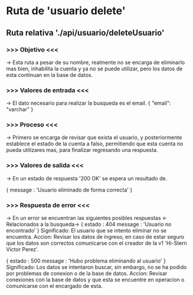 # Ruta de 'usuario delete'

## Ruta relativa './api/usuario/deleteUsuario'

### >>> Objetivo <<<

-> Esta ruta a pesar de su nombre, realmente no se encarga de eliminarlo mas bien, inhabilita la cuenta y ya no se puede utilizar, pero los datos de esta continuan en la base de datos.

### >>> Valores de entrada <<<

-> El dato necesario para realizar la busqueda es el email.
{
"email": "varchar"
}

### >>> Proceso <<<

-> Primero se encarga de revisar que exista el usuario, y posteriormente establece el estado de la cuenta a falso, permitiendo que esta cuenta no pueda utilizares mas, para finalizar regresando una respuesta.

### >>> Valores de salida <<<

-> En un estado de respuesta '200 OK' se espera un resultado de.

{
message : 'Usuario eliminado de forma correcta'
}

### >>> Respuesta de error <<<

-> En un error se encuentran las siguientes posibles respuestas
<-Relacionados a la busqueda->
{
estado : 404
message : 'Usuario no encontrado'
}
Significado: El usuario que se intento eliminar no se encuentra.
Accion: Revisar los datos de ingreso, en caso de estar seguro que los datos son correctos comunicarse con el creador de la v1 'Hi-Stern Victor Perez'.

{
estado : 500
message : 'Hubo problema eliminando al usuario'
}
Significado: Los datos se intentaron buscar, sin embargo, no se ha podido por problemas de conexion o de la base de datos.
Accion: Revisar conexiones con la base de datos y que esta se encuentre en operacion o comunicarse con el encargado de esta.
